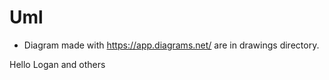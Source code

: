 # Uml

* Diagram made with https://app.diagrams.net/ are in drawings directory.

Hello Logan and others
